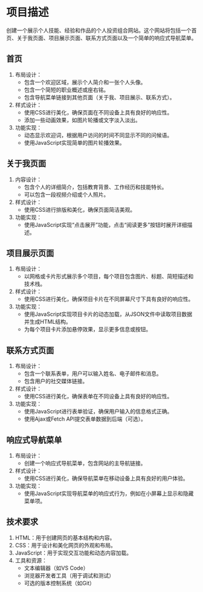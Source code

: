 # 项目描述

创建一个展示个人技能、经验和作品的个人投资组合网站。这个网站将包括一个首页、关于我页面、项目展示页面、联系方式页面以及一个简单的响应式导航菜单。

## 首页

1. 布局设计：
    - 包含一个欢迎区域，展示个人简介和一张个人头像。
    - 包含一个简短的职业概述或座右铭。
    - 包含导航菜单链接到其他页面（关于我、项目展示、联系方式）。
2. 样式设计：
    - 使用CSS进行美化，确保页面在不同设备上具有良好的响应性。
    - 添加一些动画效果，如图片轮播或文字淡入淡出。
3. 功能实现：
    - 动态显示欢迎词，根据用户访问的时间不同显示不同的问候语。
    - 使用JavaScript实现简单的图片轮播效果。

## 关于我页面

1. 内容设计：
    - 包含个人的详细简介，包括教育背景、工作经历和技能特长。
    - 可以包含一段视频介绍或个人照片。
2. 样式设计：
    - 使用CSS进行排版和美化，确保页面简洁美观。
3. 功能实现：
    - 使用JavaScript实现“点击展开”功能，点击“阅读更多”按钮时展开详细描述。

## 项目展示页面

1. 布局设计：
    - 以网格或卡片形式展示多个项目，每个项目包含图片、标题、简短描述和技术栈。
2. 样式设计：
    - 使用CSS进行美化，确保项目卡片在不同屏幕尺寸下具有良好的响应性。
3. 功能实现：
    - 使用JavaScript实现项目卡片的动态加载，从JSON文件中读取项目数据并生成HTML结构。
    - 为每个项目卡片添加悬停效果，显示更多信息或按钮。

## 联系方式页面

1. 布局设计：
    - 包含一个联系表单，用户可以输入姓名、电子邮件和消息。
    - 包含用户的社交媒体链接。
2. 样式设计：
    - 使用CSS进行美化，确保表单在不同设备上具有良好的响应性。
3. 功能实现：
    - 使用JavaScript进行表单验证，确保用户输入的信息格式正确。
    - 使用Ajax或Fetch API提交表单数据到后端（可选）。

## 响应式导航菜单

1. 布局设计：
    - 创建一个响应式导航菜单，包含网站的主导航链接。
2. 样式设计：
    - 使用CSS进行美化，确保导航菜单在移动设备上具有良好的用户体验。
3. 功能实现：
    - 使用JavaScript实现导航菜单的响应式行为，例如在小屏幕上显示和隐藏菜单项。

## 技术要求

1. HTML：用于创建网页的基本结构和内容。
2. CSS：用于设计和美化网页的外观和布局。
3. JavaScript：用于实现交互功能和动态内容加载。
4. 工具和资源：
    - 文本编辑器（如VS Code）
    - 浏览器开发者工具（用于调试和测试）
    - 可选的版本控制系统（如Git）
